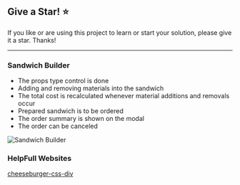 ## Give a Star! :star:
If you like or are using this project to learn or start your solution, please give it a star. Thanks!
<hr>

### Sandwich Builder
- The props type control is done
- Adding and removing materials into the sandwich
- The total cost is recalculated whenever material additions and removals occur
- Prepared sandwich is to be ordered
- The order summary is shown on the modal
- The order can be canceled


![Sandwich Builder](https://github.com/NisanurBulut/SandwichBuilder/blob/master/Trailers/Trailer_SandwichStore.gif)

### HelpFull Websites
[cheeseburger-css-div](https://github.com/lesscake/cheeseburger-css-div)